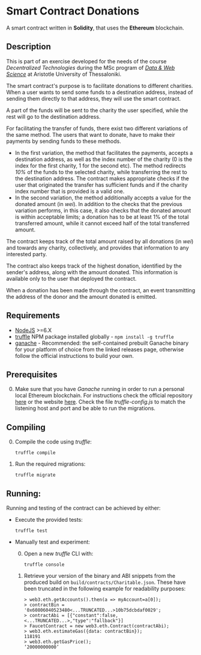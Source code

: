 # Smart Contract Donations
A smart contract written in **Solidity**, that uses the **Ethereum** blockchain.
 
## Description
This is part of an exercise developed for the needs of the course _Decentralized Technologies_ during the MSc program of _[Data & Web Science](https://dws.csd.auth.gr/en/)_ at Aristotle University of Thessaloniki.

The smart contract's purpose is to facilitate donations to different charities. When a user wants to send some funds to a destination address, instead of sending them directly to that address, they will use the smart contract. 

A part of the funds will be sent to the charity the user specified, while the rest will go to the destination address.

For facilitating the transfer of funds, there exist two different variations of the same method. 
The users that want to donate, have to make their payments by sending funds to these methods.

* In the first variation, the method that facilitates the payments, accepts a destination address, as well as the index number of the charity (0 is the index for the first charity, 1 for the second etc). The method redirects _10%_ of the funds to the selected charity, while transferring the rest to the destination address. The contract makes appropriate checks if the user that originated the transfer has sufficient funds and if the charity index number that is provided is a valid one.
* In the second variation, the method additionally accepts a value for the donated amount (in _wei_). In addition to the checks that the previous variation performs, in this case, it also checks that the donated amount is within acceptable limits; a donation has to be at least 1% of the total transferred amount, while it cannot exceed half of the total transferred amount.

The contract keeps track of the total amount raised by all donations (in _wei_) and towards any charity, collectively, and provides that information to any interested party.

The contract also keeps track of the highest donation, identified by the sender's address, along with the amount donated. This information is available
only to the user that deployed the contract.

When a donation has been made through the contract, an event transmitting the address of the donor and the amount donated is emitted.

## Requirements
* [NodeJS](https://nodejs.org/en/) >=6.X
* [truffle](https://www.npmjs.com/package/truffle) NPM package installed globally - `npm install -g truffle`
* [ganache](https://github.com/trufflesuite/ganache/releases) - Recommended: the self-contained prebuilt Ganache binary for your platform of choice from the linked releases page, otherwise follow the official instructions to build your own. 

## Prerequisites
0. Make sure that you have _Ganache_ running in order to run a personal local Ethereum blockchain. For instructions check the official repository [here](https://github.com/trufflesuite/ganache) or the website [here](https://www.trufflesuite.com/ganache). Check the file _truffle-config.js_ to match the listening host and port and be able to run the migrations.

## Compiling

0. Compile the code using _truffle_:
    ```
    truffle compile
    ```
1. Run the required migrations:
    ```
    truffle migrate
    ```

## Running:
Running and testing of the contract can be achieved by either:

* Execute the provided tests:
    ```
    truffle test
    ```
  
* Manually test and experiment:

    0. Open a new _truffle_ CLI with:
        ```
        truffle console
        ```
    1. Retrieve your version of the binary and ABI snippets from the produced build on `build/contracts/Charitable.json`. These have been truncated in the following example for readability purposes:
     
        ```
        > web3.eth.getAccounts().then(a => myAccount=a[0]);
        > contractBin = '0x60806040523480<...TRUNCATED...>10b75dcbdaf0029';
        > contractAbi = [{"constant":false,<...TRUNCATED...>,"type":"fallback"}]
        > FaucetContract = new web3.eth.Contract(contractAbi);
        > web3.eth.estimateGas({data: contractBin});
        118191
        > web3.eth.getGasPrice();
        ‘20000000000’
        ```
